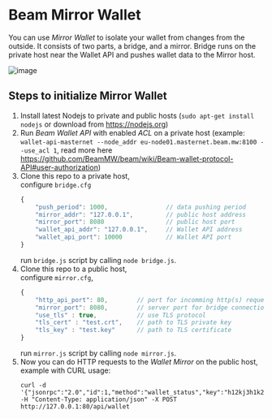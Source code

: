 # Beam Mirror Wallet

You can use _Mirror Wallet_ to isolate your wallet from changes from the outside. It consists of two parts, a bridge, and a mirror. Bridge runs on the private host near the Wallet API and pushes wallet data to the Mirror host.

![image](https://user-images.githubusercontent.com/1101448/59771578-ad400a00-92b2-11e9-9b1e-acfeec1af159.png)

## Steps to initialize Mirror Wallet
1. Install latest Nodejs to private and public hosts (`sudo apt-get install nodejs` or download from https://nodejs.org)
1. Run *Beam Wallet API* with enabled *ACL* on a private host  (example: `wallet-api-masternet --node_addr eu-node01.masternet.beam.mw:8100 --use_acl 1`, read more here https://github.com/BeamMW/beam/wiki/Beam-wallet-protocol-API#user-authorization)
1. Clone this repo to a private host,  
	configure `bridge.cfg` 
	``` js
	{
		"push_period": 1000,                // data pushing period
		"mirror_addr": "127.0.0.1",         // public host address
		"mirror_port": 8080                 // public host port
		"wallet_api_addr": "127.0.0.1",     // Wallet API address
		"wallet_api_port": 10000            // Wallet API port
	}
	```
	run `bridge.js` script by calling `node bridge.js`.
1. Clone this repo to a public host,  
	configure `mirror.cfg`, 
	``` js
	{
		"http_api_port": 80,        // port for incomming http(s) requests
		"mirror_port": 8080,        // server port for bridge connection
		"use_tls" : true,           // use TLS protocol
		"tls_cert" : "test.crt",    // path to TLS private key
		"tls_key" : "test.key"      // path to TLS certificate
	}

	```
	run `mirror.js` script by calling `node mirror.js`.
1. Now you can do HTTP requests to the *Wallet Mirror* on the public host,  
	example with CURL usage: 
	```
	curl -d '{"jsonrpc":"2.0","id":1,"method":"wallet_status","key":"h12kj3h1k2h3kj12h3kj12"}' -H "Content-Type: application/json" -X POST http://127.0.0.1:80/api/wallet
	```

